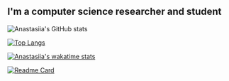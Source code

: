 ## I'm a computer science researcher and student

![Anastasiia's GitHub stats](https://github-readme-stats.vercel.app/api?username=inaprel3&theme=light&show_icons=true)

[![Top Langs](https://github-readme-stats.vercel.app/api/top-langs/?username=inaprel3&layout=compact)](https://github.com/inaprel3/github-readme-stats)

[![Anastasiia's wakatime stats](https://github-readme-stats.vercel.app/api/wakatime?username=inaprel3)](https://github.com/inaprel3/github-readme-stats)

[![Readme Card](https://github-readme-stats.vercel.app/api/pin/?username=inaprel3&repo=github-readme-stats)](https://github.com/inaprel3/github-readme-stats)
